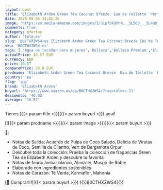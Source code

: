 ```yaml
---
layout: post
title: 'Elizabeth Arden Green Tea Coconut Breeze  Eau de Toilette  Perfume Vibrante y Energizante con Aroma a coco 100 ml'
date: 2025-08-06 11:02:20
image: 'https://m.media-amazon.com/images/I/31pfpkUVr+L._SL500_._SL400_.jpg'
comments: true
category: ofertas
author: 'tole.es'
slug: 'B0CTHXZWS4-es Elizabeth Arden Green Tea Coconut Breeze Eau de Toilette...'
sku: 'B0CTHXZWS4-es'
tags: [ 'Agua de tocador para mujeres','Belleza','Belleza Premium','Elizabeth Arden','Fragancias para mujeres','Marcas','Perfumes y fragancias','de','eau','elizabeth arden','toilette','🇪🇸', ]
actualPrice: 16.57 EUR
currency: EUR
price: 16.57
comparePrice: 28.0 EUR
prodname: 'Elizabeth Arden Green Tea Coconut Breeze  Eau de Toilette  Perfume Vibrante y Energizante con Aroma a coco 100 ml'
country: 'es'
flag: '🇪🇸'
brand: 'Elizabeth Arden'
buyurl: 'https://www.amazon.es/dp/B0CTHXZWS4/?tag=tolees-21'
descuento: '40.82'
average: '16.57'
---
```


Tienes [{{< param title >}}]({{< param buyurl >}}) aqui!

[![{{< param prodname >}}]({{< param image >}})]({{< param buyurl >}})

🔎:

- Notas de Salida: Acuerdo de Pulpa de Coco Salado, Delicia de Virutas de Coco, Semilla de Cilantro, Vert de Bergamota Orpur
- Descubre toda la colección: Prueba la colección de fragancias Green Tea de Elizabeth Arden y descubre tu favorita
- Notas de fondo ámbar blanco, Almizcle, Musgo de Roble
- Elaborado con ingredientes sostenibles
- Notas de Corazón: Té Verde, Karmaflor, Mahonia

[🛒 Comprar!!!]({{< param buyurl >}})
{{<world>}}B0CTHXZWS4{{</world>}}
